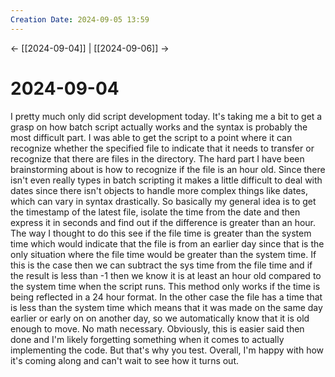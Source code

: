 ```yaml
---
Creation Date: 2024-09-05 13:59
---
```


<- [[2024-09-04]] | [[2024-09-06]]  ->

# 2024-09-04
I pretty much only did script development today. It's taking me a bit to get a
grasp on how batch script actually works and the syntax is probably the most
difficult part. I was able to get the script to a point where it can recognize
whether the specified file to indicate that it needs to transfer or recognize
that there are files in the directory. The hard part I have been brainstorming
about is how to recognize if the file is an hour old. Since there isn't even
really types in batch scripting it makes a little difficult to deal with dates
since there isn't objects to handle more complex things like dates, which can
vary in syntax drastically. So basically my general idea is to get the timestamp
of the latest file, isolate the time from the date and then express it in
seconds and find out if the difference is greater than an hour. The way I
thought to do this see if the file time is greater than the system time which
would indicate that the file is from an earlier day since that is the only
situation where the file time would be greater than the system time. If this is
the case then we can subtract the sys time from the file time and if the result
is less than -1 then we know it is at least an hour old compared to the system
time when the script runs. This method only works if the time is being reflected
in a 24 hour format. In the other case the file has a time that is less than the
system time which means that it was made on the same day earlier or early on on
another day, so we automatically know that it is old enough to move. No math
necessary. Obviously, this is easier said then done and I'm likely forgetting
something when it comes to actually implementing the code. But that's why you
test. Overall, I'm happy with how it's coming along and can't wait to see how it
turns out.